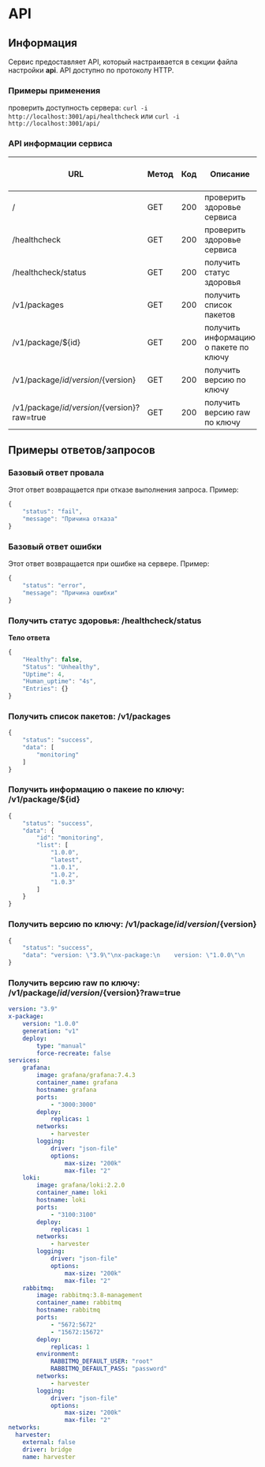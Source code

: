 # API

## Информация

Сервис предоставляет API, который настраивается в секции файла настройки **api**. API доступно по протоколу HTTP.

### Примеры применения

проверить доступность сервера: `curl -i http://localhost:3001/api/healthcheck` или `curl -i http://localhost:3001/api/`  

### API информации сервиса

| URL | Метод | Код | Описание | Пример ответа/запроса |
| ----- | ----- | ----- | ----- | ----- |
| / | GET | 200 | проверить здоровье сервиса | OK |
| /healthcheck | GET | 200 | проверить здоровье сервиса | OK |
| /healthcheck/status | GET | 200 | получить статус здоровья | [пример](#v1_status) |
| /v1/packages | GET | 200 | получить список пакетов | [пример](#v1_packages) |
| /v1/package/${id} | GET | 200 | получить информацию о пакете по ключу | [пример](#v1_packages_id) |
| /v1/package/${id}/version/${version} | GET | 200 | получить версию по ключу | [пример](#v1_packages_id_version) |
| /v1/package/${id}/version/${version}?raw=true | GET | 200 | получить версию raw по ключу | [пример](#v1_packages_id_version_raw) |

## Примеры ответов/запросов

### Базовый ответ провала

Этот ответ возвращается при отказе выполнения запроса. Пример:

```js
{
    "status": "fail",
    "message": "Причина отказа"
}
```

### Базовый ответ ошибки

Этот ответ возвращается при ошибке на сервере. Пример:

```js
{
    "status": "error",
    "message": "Причина ошибки"
}
```

### <a name="v1_status"></a> Получить статус здоровья: /healthcheck/status

**Тело ответа**
```js
{
    "Healthy": false,
    "Status": "Unhealthy",
    "Uptime": 4,
    "Human_uptime": "4s",
    "Entries": {}
}
```

### <a name="v1_packages"></a> Получить список пакетов: /v1/packages

```js
{
    "status": "success",
    "data": [
        "monitoring"
    ]
}
```

### <a name="v1_packages_id"></a> Получить информацию о пакеие по ключу: /v1/package/${id}

```js
{
    "status": "success",
    "data": {
        "id": "monitoring",
        "list": [
            "1.0.0",
            "latest",
            "1.0.1",
            "1.0.2",
            "1.0.3"
        ]
    }
}
```

### <a name="v1_packages_id_version"></a> Получить версию по ключу: /v1/package/${id}/version/${version}

```js
{
    "status": "success",
    "data": "version: \"3.9\"\nx-package:\n    version: \"1.0.0\"\n    generation: \"v1\"\n    deploy:\n        type: \"manual\"\n        force-recreate: false\nservices:\n    grafana: \n        image: grafana/grafana:7.4.3\n        container_name: grafana\n        hostname: grafana\n        ports:\n            - \"3000:3000\"\n        deploy:\n            replicas: 1\n        networks:\n            - harvester\n        logging:\n            driver: \"json-file\"\n            options:\n                max-size: \"200k\"\n                max-file: \"2\"\n    loki: \n        image: grafana/loki:2.2.0\n        container_name: loki\n        hostname: loki\n        ports:\n            - \"3100:3100\"\n        deploy:\n            replicas: 1\n        networks:\n            - harvester\n        logging:\n            driver: \"json-file\"\n            options:\n                max-size: \"200k\"\n                max-file: \"2\"\n    rabbitmq: \n        image: rabbitmq:3.8-management\n        container_name: rabbitmq\n        hostname: rabbitmq\n        ports:\n            - \"5672:5672\"\n            - \"15672:15672\"\n        deploy:\n            replicas: 1\n        environment:\n            RABBITMQ_DEFAULT_USER: \"root\"\n            RABBITMQ_DEFAULT_PASS: \"password\"\n        networks:\n            - harvester\n        logging:\n            driver: \"json-file\"\n            options:\n                max-size: \"200k\"\n                max-file: \"2\"\nnetworks:\n  harvester:\n    external: false\n    driver: bridge\n    name: harvester"
}
```

### <a name="v1_packages_id_version_raw"></a> Получить версию raw по ключу: /v1/package/${id}/version/${version}?raw=true

```yaml
version: "3.9"
x-package:
    version: "1.0.0"
    generation: "v1"
    deploy:
        type: "manual"
        force-recreate: false
services:
    grafana: 
        image: grafana/grafana:7.4.3
        container_name: grafana
        hostname: grafana
        ports:
            - "3000:3000"
        deploy:
            replicas: 1
        networks:
            - harvester
        logging:
            driver: "json-file"
            options:
                max-size: "200k"
                max-file: "2"
    loki: 
        image: grafana/loki:2.2.0
        container_name: loki
        hostname: loki
        ports:
            - "3100:3100"
        deploy:
            replicas: 1
        networks:
            - harvester
        logging:
            driver: "json-file"
            options:
                max-size: "200k"
                max-file: "2"
    rabbitmq: 
        image: rabbitmq:3.8-management
        container_name: rabbitmq
        hostname: rabbitmq
        ports:
            - "5672:5672"
            - "15672:15672"
        deploy:
            replicas: 1
        environment:
            RABBITMQ_DEFAULT_USER: "root"
            RABBITMQ_DEFAULT_PASS: "password"
        networks:
            - harvester
        logging:
            driver: "json-file"
            options:
                max-size: "200k"
                max-file: "2"
networks:
  harvester:
    external: false
    driver: bridge
    name: harvester
```
